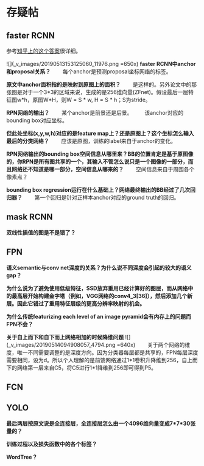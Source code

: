 # 存疑帖
## faster RCNN

参考[知乎上的这个答案](https://www.zhihu.com/question/42205480/answer/525212289)很详细。

![](_v_images/20190513153125060_11976.png =650x)
**faster RCNN中anchor和proposal关系？**
&emsp;&emsp;每个anchor是预测proposal坐标网络的标签。

**原文中anchor面积指的是映射到原图上的面积？**
&emsp;&emsp;是这样的。另外论文中的那张图是对于一个3\*3的区域来说，生成的是256维向量(ZFnet)。假设最后一层特征图w\*h，原图W\*H，则W = S * w, H = S * h；S为stride。

**RPN网络的输出？**
&emsp;&emsp;某个anchor是前景还是后景。
&emsp;&emsp;该anchor对应的bounding box对应坐标。

**但此处坐标(x,y,w,h)对应的是feature map上？还是原图上？这个坐标怎么输入最后的分类网络？**
&emsp;&emsp;应该是原图，训练的label来自于anchor的变化。

**RPN网络输出的bounding box空间信息从哪里来？BB的位置肯定是基于原图像的，你RPN是所有图共享的一个，其输入不管怎么说只是一个图像的一部分，而且网络还不知道是哪一部分，空间信息从哪来的？**
&emsp;&emsp;空间信息来自于周围各个像素点？

**bounding box regression运行在什么基础上？网络最终输出的BB经过了几次回归器？**
&emsp;&emsp;第一个回归是针对正样本anchor对应的ground truth的回归。

## mask RCNN
**双线性插值的图是不是错了？**
&emsp;&emsp;
## FPN
**语义semantic与conv net深度的关系？为什么说不同深度会引起的较大的语义gap？**
&emsp;&emsp;

**为什么说为了避免使用低级特征，SSD放弃重用已经计算好的图层，而从网络中的最高层开始构建金字塔（例如，VGG网络的conv4_3[36]），然后添加几个新层。因此它错过了重用特征层级的更高分辨率映射的机会。**
&emsp;&emsp;

**为什么传统featurizing each level of an image pyramid会有内存上的问题而FPN不会？**
&emsp;&emsp;

**关于自上而下和自下而上网络相加的时候降维问题**
![](_v_images/20190514094908057_4794.png =640x)
&emsp;&emsp;关于两个网络的维度，唯一不同需要调整的是深度方向。因为分类器每层都是共享的，FPN每层深度需要相同，设为d。所以个人理解的是前馈网络通过1\*1卷积升降维到256，自上而下的网络第一层来自C5，将C5进行1\*1降维到256即可得到P5。
## FCN

## YOLO
**最后两层按原文说是全连接层，全连接层怎么由一个4096维向量变成7\*7\*30张量的？**
&emsp;&emsp;

**训练过程以及损失函数中的各个标签？**
&emsp;&emsp;

**WordTree？**
&emsp;&emsp;